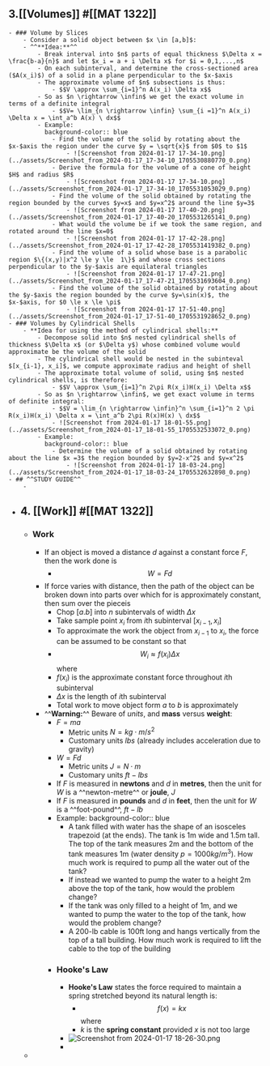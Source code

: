 ## 3.[[Volumes]] #[[MAT 1322]]
	- ### Volume by Slices
		- Consider a solid object between $x \in [a,b]$:
		- ^^**Idea:**^^
			- Break interval into $n$ parts of equal thickness $\Delta x = \frac{b-a}{n}$ and let $x_i = a + i \Delta x$ for $i = 0,1,...,n$
			- On each subinterval, and determine the cross-sectioned area ($A(x_i)$) of a solid in a plane perpendicular to the $x-$axis
			- The approximate volume of $n$ subsections is thus:
				- $$V \approx \sum_{i=1}^n A(x_i) \Delta x$$
			- So as $n \rightarrow \infin$ we get the exact volume in terms of a definite integral
				- $$V= \lim_{n \rightarrow \infin} \sum_{i =1}^n A(x_i) \Delta x = \int_a^b A(x) \ dx$$
			- Example:
			  background-color:: blue
				- Find the volume of the solid by rotating about the $x-$axis the region under the curve $y = \sqrt{x}$ from $0$ to $1$
					- ![Screenshot from 2024-01-17 17-34-10.png](../assets/Screenshot_from_2024-01-17_17-34-10_1705530880770_0.png)
				- Derive the formula for the volume of a cone of height $H$ and radius $R$
					- ![Screenshot from 2024-01-17 17-34-10.png](../assets/Screenshot_from_2024-01-17_17-34-10_1705531053029_0.png)
				- Find the volume of the solid obtained by rotating the region bounded by the curves $y=x$ and $y=x^2$ around the line $y=3$
					- ![Screenshot from 2024-01-17 17-40-20.png](../assets/Screenshot_from_2024-01-17_17-40-20_1705531265141_0.png)
				- What would the volume be if we took the same region, and rotated around the line $x=0$
					- ![Screenshot from 2024-01-17 17-42-28.png](../assets/Screenshot_from_2024-01-17_17-42-28_1705531419382_0.png)
				- Find the volume of a solid whose base is a parabolic region $\{(x,y)|x^2 \le y \le  1\}$ and whose cross sections perpendicular to the $y-$axis are equilateral triangles
					- ![Screenshot from 2024-01-17 17-47-21.png](../assets/Screenshot_from_2024-01-17_17-47-21_1705531693604_0.png)
				- Find the volume of the solid obtained by rotating about the $y-$axis the region bounded by the curve $y=\sin(x)$, the $x-$axis, for $0 \le x \le \pi$
					- ![Screenshot from 2024-01-17 17-51-40.png](../assets/Screenshot_from_2024-01-17_17-51-40_1705531928652_0.png)
	- ### Volumes by Cylindrical Shells
		- **Idea for using the method of cylindrical shells:**
			- Decompose solid into $n$ nested cylindrical shells of thickness $\Delta x$ (or $\Delta y$) whose combined volume would approximate be the volume of the solid
			- The cylindrical shell would be nested in the subinteval $[x_{i-1}, x_i]$, we compute approximate radius and height of shell
			- The approximate total volume of solid, using $n$ nested cylindrical shells, is therefore:
				- $$V \approx \sum_{i=1}^n 2\pi R(x_i)H(x_i) \Delta x$$
			- So as $n \rightarrow \infin$, we get exact volume in terms of definite integral:
				- $$V = \lim_{n \rightarrow \infin}^n \sum_{i=1}^n 2 \pi R(x_i)H(x_i) \Delta x = \int_a^b 2\pi R(x)H(x) \ dx$$
				- ![Screenshot from 2024-01-17 18-01-55.png](../assets/Screenshot_from_2024-01-17_18-01-55_1705532533072_0.png)
			- Example:
			  background-color:: blue
				- Determine the volume of a solid obtained by rotating about the line $x =3$ the region bounded by $y=2-x^2$ and $y=x^2$
					- ![Screenshot from 2024-01-17 18-03-24.png](../assets/Screenshot_from_2024-01-17_18-03-24_1705532632898_0.png)
	- ## ^^STUDY GUIDE^^
		-
- ## 4. [[Work]] #[[MAT 1322]]
	- ### Work
		- If an object is moved a distance $d$ against a constant force $F$, then the work done is
			- $$W = Fd$$
		- If force varies with distance, then the path of the object can be broken down into parts over which for is approximately constant, then sum over the pieceis
			- Chop $[a.b]$ into $n$ subintervals of width $\Delta x$
			- Take sample point $x_i$ from $i$th subinterval $[x_{i-1}, x_i]$
			- To approximate the work the object from $x_{i-1}$ to $x_i$, the force can be assumed to be constant so that
			- $$W_i \approx f(x_i) \Delta x$$ where
			- $f(x_i)$ is the approximate constant force throughout $i$th subinterval
			- $\Delta x$ is the length of $i$th subinterval
			- Total work to move object form $a$ to $b$ is approximately
		- ^^**Warning:**^^ Beware of *units*, and **mass** versus **weight**:
			- $F = ma$
				- Metric units $N= kg \cdot m/s^2$
				- Customary units $lbs$ (already includes acceleration due to gravity)
			- $W = Fd$
				- Metric units $J = N\cdot m$
				- Customary units $ft-lbs$
			- If $F$ is measured in **newtons** and $d$ in **metres**, then the unit for $W$ is a ^^newton-metre^^ or **joule**, $J$
			- If $F$ is measured in **pounds** and $d$ in **feet**, then the unit for $W$ is a ^^foot-pound^^, $ft-lb$
			- Example:
			  background-color:: blue
				- A tank filled with water has the shape of an isosceles trapezoid (at the ends). The tank is $1$m wide and $1.5$m tall. The top of the tank measures $2$m and the bottom of the tank measures $1$m (water density $p = 1000 kg/m^3$). How much work is required to pump all the water out of the tank?
				- If instead we wanted to pump the water to a height $2$m above the top of the tank, how would the problem change?
				- If the tank was only filled to a height of $1$m, and we wanted to pump the water to the top of the tank, how would the problem change?
				- A $200$-lb cable is $100$ft long and hangs vertically from the top of a tall building. How much work is required to lift the cable to the top of the building
			- ### Hooke's Law
				- **Hooke's Law** states the force required to maintain a spring stretched beyond its natural length is:
					- $$f(x)=kx$$ where
					- $k$ is the **spring constant** provided $x$ is not too large
				- ![Screenshot from 2024-01-17 18-26-30.png](../assets/Screenshot_from_2024-01-17_18-26-30_1705534076141_0.png)
				-
	-